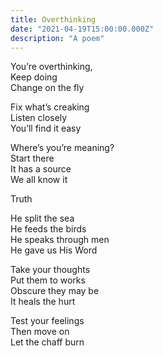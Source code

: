 ```yaml
---
title: Overthinking
date: "2021-04-19T15:00:00.000Z"
description: "A poem"
---
```


You’re overthinking, <br>
Keep doing <br>
Change on the fly <br>

Fix what’s creaking<br>
Listen closely <br>
You’ll find it easy<br>

Where’s you’re meaning?<br>
Start there<br>
It has a source <br>
We all know it <br>

Truth<br>

He split the sea<br>
He feeds the birds<br>
He speaks through men<br>
He gave us His Word <br>

Take your thoughts<br>
Put them to works<br>
Obscure they may be<br>
It heals the hurt <br>

Test your feelings<br>
Then move on<br>
Let the chaff burn<br>
